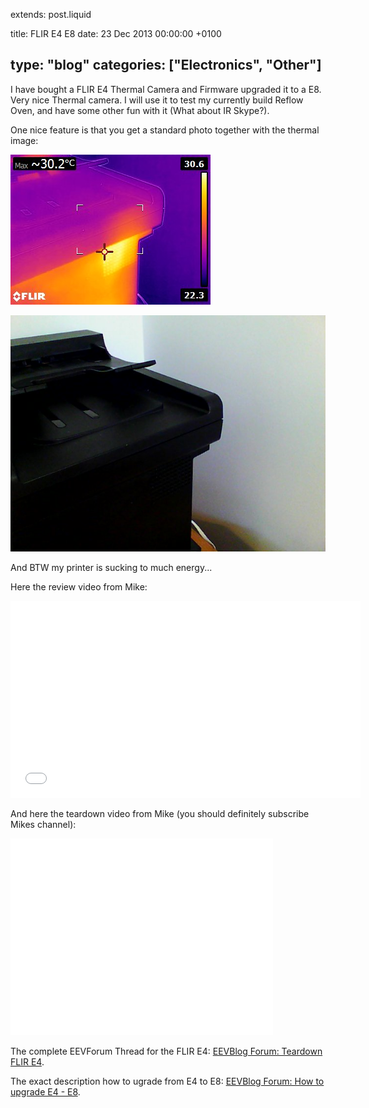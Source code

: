 extends: post.liquid

title: FLIR E4 E8
date: 23 Dec 2013 00:00:00 +0100

type: "blog"
categories: ["Electronics", "Other"]
---

I have bought a FLIR E4 Thermal Camera and Firmware upgraded it to a E8. Very nice Thermal camera. I will use it to test my currently build Reflow Oven,
and have some other fun with it (What about IR Skype?).

<!-- more -->

One nice feature is that you get a standard photo together with the thermal image:

![Printer Thermal Image](Printer_Thermal.jpg)

![Printer ](Printer_Photo.jpg)

And BTW my printer is sucking to much energy...

Here the review video from Mike:

<iframe width="560" height="315" src="//www.youtube.com/embed/C3YksbvYnKY" frameborder="0" allowfullscreen></iframe>

And here the teardown video from Mike (you should definitely subscribe Mikes channel):

<iframe width="420" height="315" src="//www.youtube.com/embed/NtqUE67BUDI" frameborder="0" allowfullscreen></iframe>

The complete EEVForum Thread for the FLIR E4:
[EEVBlog Forum: Teardown FLIR E4](http://www.eevblog.com/forum/testgear/flir-e4-thermal-imaging-camera-teardown).

The exact description how to ugrade from E4 to E8:
[EEVBlog Forum: How to upgrade E4 - E8](http://www.eevblog.com/forum/testgear/flir-e4-thermal-imaging-camera-teardown/msg321956/#msg321956).
